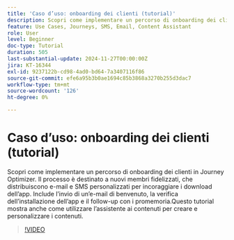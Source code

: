 ```yaml
---
title: 'Caso d’uso: onboarding dei clienti (tutorial)'
description: Scopri come implementare un percorso di onboarding dei clienti in Adobe Journey Optimizer (AJO). ​Il processo è destinato a nuovi membri fidelizzati, che distribuiscono e-mail e SMS personalizzati per incoraggiare i download dell’app. ​Include l’invio di un’e-mail di benvenuto, la verifica dell’installazione dell’app e il follow-up con i promemoria. ​Questo tutorial mostra anche come utilizzare l’assistente ai contenuti per creare e personalizzare i contenuti.
feature: Use Cases, Journeys, SMS, Email, Content Assistant
role: User
level: Beginner
doc-type: Tutorial
duration: 505
last-substantial-update: 2024-11-27T00:00:00Z
jira: KT-16344
exl-id: 9237122b-cd98-4ad0-bd64-7a3407116f86
source-git-commit: efe6a95b3b0ae1694c85b3868a3270b255d3dac7
workflow-type: tm+mt
source-wordcount: '126'
ht-degree: 0%

---
```


# Caso d’uso: onboarding dei clienti (tutorial)

Scopri come implementare un percorso di onboarding dei clienti in Journey Optimizer. Il processo è destinato a nuovi membri fidelizzati, che distribuiscono e-mail e SMS personalizzati per incoraggiare i download dell’app. Include l’invio di un’e-mail di benvenuto, la verifica dell’installazione dell’app e il follow-up con i promemoria. &#x200B;Questo tutorial mostra anche come utilizzare l’assistente ai contenuti per creare e personalizzare i contenuti.

>[!VIDEO](https://video.tv.adobe.com/v/3440658/?learn=on&enablevpops&captions=ita)
